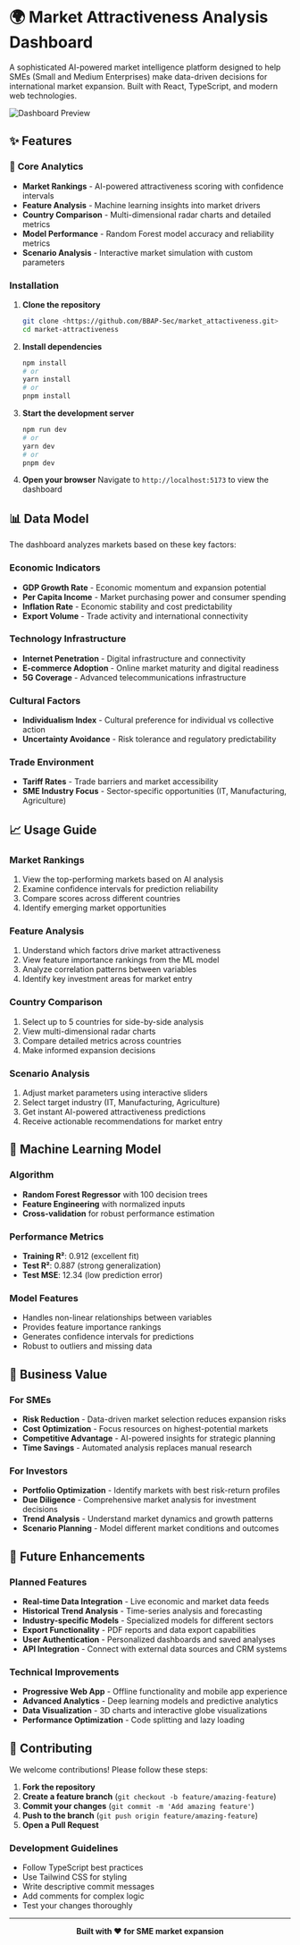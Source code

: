 # 🌍 Market Attractiveness Analysis Dashboard

A sophisticated AI-powered market intelligence platform designed to help SMEs (Small and Medium Enterprises) make data-driven decisions for international market expansion. Built with React, TypeScript, and modern web technologies.

![Dashboard Preview](https://marketintell.netlify.app)

## ✨ Features

### 🎯 **Core Analytics**
- **Market Rankings** - AI-powered attractiveness scoring with confidence intervals
- **Feature Analysis** - Machine learning insights into market drivers
- **Country Comparison** - Multi-dimensional radar charts and detailed metrics
- **Model Performance** - Random Forest model accuracy and reliability metrics
- **Scenario Analysis** - Interactive market simulation with custom parameters



### Installation

1. **Clone the repository**
   ```bash
   git clone <https://github.com/BBAP-Sec/market_attactiveness.git>
   cd market-attractiveness
   ```

2. **Install dependencies**
   ```bash
   npm install
   # or
   yarn install
   # or
   pnpm install
   ```

3. **Start the development server**
   ```bash
   npm run dev
   # or
   yarn dev
   # or
   pnpm dev
   ```

4. **Open your browser**
   Navigate to `http://localhost:5173` to view the dashboard

## 📊 Data Model

The dashboard analyzes markets based on these key factors:

### Economic Indicators
- **GDP Growth Rate** - Economic momentum and expansion potential
- **Per Capita Income** - Market purchasing power and consumer spending
- **Inflation Rate** - Economic stability and cost predictability
- **Export Volume** - Trade activity and international connectivity

### Technology Infrastructure
- **Internet Penetration** - Digital infrastructure and connectivity
- **E-commerce Adoption** - Online market maturity and digital readiness
- **5G Coverage** - Advanced telecommunications infrastructure

### Cultural Factors
- **Individualism Index** - Cultural preference for individual vs collective action
- **Uncertainty Avoidance** - Risk tolerance and regulatory predictability

### Trade Environment
- **Tariff Rates** - Trade barriers and market accessibility
- **SME Industry Focus** - Sector-specific opportunities (IT, Manufacturing, Agriculture)

## 📈 Usage Guide

### Market Rankings
1. View the top-performing markets based on AI analysis
2. Examine confidence intervals for prediction reliability
3. Compare scores across different countries
4. Identify emerging market opportunities

### Feature Analysis
1. Understand which factors drive market attractiveness
2. View feature importance rankings from the ML model
3. Analyze correlation patterns between variables
4. Identify key investment areas for market entry

### Country Comparison
1. Select up to 5 countries for side-by-side analysis
2. View multi-dimensional radar charts
3. Compare detailed metrics across countries
4. Make informed expansion decisions

### Scenario Analysis
1. Adjust market parameters using interactive sliders
2. Select target industry (IT, Manufacturing, Agriculture)
3. Get instant AI-powered attractiveness predictions
4. Receive actionable recommendations for market entry

## 🤖 Machine Learning Model

### Algorithm
- **Random Forest Regressor** with 100 decision trees
- **Feature Engineering** with normalized inputs
- **Cross-validation** for robust performance estimation

### Performance Metrics
- **Training R²**: 0.912 (excellent fit)
- **Test R²**: 0.887 (strong generalization)
- **Test MSE**: 12.34 (low prediction error)

### Model Features
- Handles non-linear relationships between variables
- Provides feature importance rankings
- Generates confidence intervals for predictions
- Robust to outliers and missing data

## 🎯 Business Value

### For SMEs
- **Risk Reduction** - Data-driven market selection reduces expansion risks
- **Cost Optimization** - Focus resources on highest-potential markets
- **Competitive Advantage** - AI-powered insights for strategic planning
- **Time Savings** - Automated analysis replaces manual research

### For Investors
- **Portfolio Optimization** - Identify markets with best risk-return profiles
- **Due Diligence** - Comprehensive market analysis for investment decisions
- **Trend Analysis** - Understand market dynamics and growth patterns
- **Scenario Planning** - Model different market conditions and outcomes

## 🔮 Future Enhancements

### Planned Features
- **Real-time Data Integration** - Live economic and market data feeds
- **Historical Trend Analysis** - Time-series analysis and forecasting
- **Industry-specific Models** - Specialized models for different sectors
- **Export Functionality** - PDF reports and data export capabilities
- **User Authentication** - Personalized dashboards and saved analyses
- **API Integration** - Connect with external data sources and CRM systems

### Technical Improvements
- **Progressive Web App** - Offline functionality and mobile app experience
- **Advanced Analytics** - Deep learning models and predictive analytics
- **Data Visualization** - 3D charts and interactive globe visualizations
- **Performance Optimization** - Code splitting and lazy loading

## 🤝 Contributing

We welcome contributions! Please follow these steps:

1. **Fork the repository**
2. **Create a feature branch** (`git checkout -b feature/amazing-feature`)
3. **Commit your changes** (`git commit -m 'Add amazing feature'`)
4. **Push to the branch** (`git push origin feature/amazing-feature`)
5. **Open a Pull Request**

### Development Guidelines
- Follow TypeScript best practices
- Use Tailwind CSS for styling
- Write descriptive commit messages
- Add comments for complex logic
- Test your changes thoroughly

---

<div align="center">

**Built with ❤️ for SME market expansion**

</div>